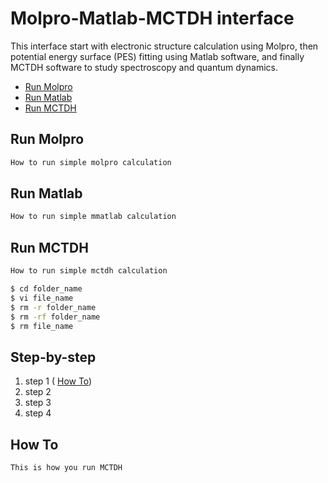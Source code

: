 # Molpro-Matlab-MCTDH interface

This interface start with electronic structure calculation using Molpro, then potential energy surface (PES) fitting using Matlab software, and finally MCTDH software to study spectroscopy and quantum dynamics.


* [Run Molpro](#run-molpro)
* [Run Matlab](#run-matlab)
* [Run MCTDH](#run-mctdh)

## Run Molpro
```sh
How to run simple molpro calculation
```
## Run Matlab
```sh
How to run simple mmatlab calculation
```
## Run MCTDH
```sh
How to run simple mctdh calculation
```
```sh
$ cd folder_name
$ vi file_name
$ rm -r folder_name
$ rm -rf folder_name
$ rm file_name
```
## Step-by-step
1. step 1 ( [How To](#how-to))
2. step 2
3. step 3
4. step 4

## How To
```sh
This is how you run MCTDH
```
